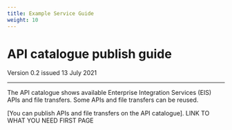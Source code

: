 ```yaml
---
title: Example Service Guide
weight: 10
---
```


# API catalogue publish guide

Version 0.2 issued 13 July 2021
***

The API catalogue shows available Enterprise Integration Services (EIS) APIs and file transfers. Some APIs and file transfers can be reused.

[You can publish APIs and file transfers on the API catalogue]. LINK TO WHAT YOU NEED FIRST PAGE
